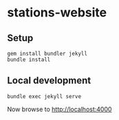 # stations-website

## Setup

    gem install bundler jekyll
    bundle install

## Local development

    bundle exec jekyll serve

Now browse to <http://localhost:4000>
